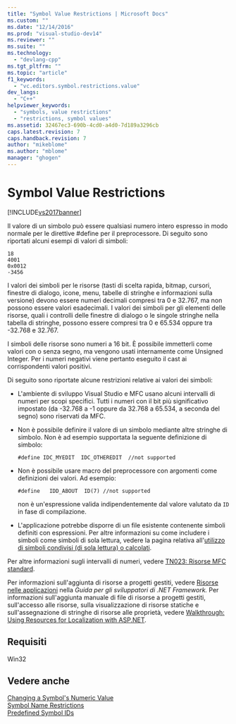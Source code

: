 ```yaml
---
title: "Symbol Value Restrictions | Microsoft Docs"
ms.custom: ""
ms.date: "12/14/2016"
ms.prod: "visual-studio-dev14"
ms.reviewer: ""
ms.suite: ""
ms.technology: 
  - "devlang-cpp"
ms.tgt_pltfrm: ""
ms.topic: "article"
f1_keywords: 
  - "vc.editors.symbol.restrictions.value"
dev_langs: 
  - "C++"
helpviewer_keywords: 
  - "symbols, value restrictions"
  - "restrictions, symbol values"
ms.assetid: 32467ec3-690b-4cd0-a4d0-7d189a3296cb
caps.latest.revision: 7
caps.handback.revision: 7
author: "mikeblome"
ms.author: "mblome"
manager: "ghogen"
---
```

# Symbol Value Restrictions
[!INCLUDE[vs2017banner](../assembler/inline/includes/vs2017banner.md)]

Il valore di un simbolo può essere qualsiasi numero intero espresso in modo normale per le direttive \#define per il preprocessore.  Di seguito sono riportati alcuni esempi di valori di simboli:  
  
```  
18  
4001  
0x0012  
-3456  
```  
  
 I valori dei simboli per le risorse \(tasti di scelta rapida, bitmap, cursori, finestre di dialogo, icone, menu, tabelle di stringhe e informazioni sulla versione\) devono essere numeri decimali compresi tra 0 e 32.767, ma non possono essere valori esadecimali.  I valori dei simboli per gli elementi delle risorse, quali i controlli delle finestre di dialogo o le singole stringhe nella tabella di stringhe, possono essere compresi tra 0 e 65.534 oppure tra \-32.768 e 32.767.  
  
 I simboli delle risorse sono numeri a 16 bit.  È possibile immetterli come valori con o senza segno, ma vengono usati internamente come Unsigned Integer.  Per i numeri negativi viene pertanto eseguito il cast ai corrispondenti valori positivi.  
  
 Di seguito sono riportate alcune restrizioni relative ai valori dei simboli:  
  
-   L'ambiente di sviluppo Visual Studio e MFC usano alcuni intervalli di numeri per scopi specifici.  Tutti i numeri con il bit più significativo impostato \(da \-32.768 a \-1 oppure da 32.768 a 65.534, a seconda del segno\) sono riservati da MFC.  
  
-   Non è possibile definire il valore di un simbolo mediante altre stringhe di simbolo.  Non è ad esempio supportata la seguente definizione di simbolo:  
  
    ```  
    #define IDC_MYEDIT  IDC_OTHEREDIT  //not supported  
    ```  
  
-   Non è possibile usare macro del preprocessore con argomenti come definizioni dei valori.  Ad esempio:  
  
    ```  
    #define   IDD_ABOUT  ID(7) //not supported  
    ```  
  
     non è un'espressione valida indipendentemente dal valore valutato da `ID` in fase di compilazione.  
  
-   L'applicazione potrebbe disporre di un file esistente contenente simboli definiti con espressioni.  Per altre informazioni su come includere i simboli come simboli di sola lettura, vedere la pagina relativa all'[utilizzo di simboli condivisi \(di sola lettura\) o calcolati](../windows/including-shared-read-only-or-calculated-symbols.md).  
  
 Per altre informazioni sugli intervalli di numeri, vedere [TN023: Risorse MFC standard](../mfc/tn023-standard-mfc-resources.md).  
  
 Per informazioni sull'aggiunta di risorse a progetti gestiti, vedere [Risorse nelle applicazioni](../Topic/Resources%20in%20Desktop%20Apps.md) nella *Guida per gli sviluppatori di .NET Framework.* Per informazioni sull'aggiunta manuale di file di risorse a progetti gestiti, sull'accesso alle risorse, sulla visualizzazione di risorse statiche e sull'assegnazione di stringhe di risorse alle proprietà, vedere [Walkthrough: Using Resources for Localization with ASP.NET](../Topic/Walkthrough:%20Using%20Resources%20for%20Localization%20with%20ASP.NET.md).  
  
## Requisiti  
 Win32  
  
## Vedere anche  
 [Changing a Symbol's Numeric Value](../windows/changing-a-symbol-s-numeric-value.md)   
 [Symbol Name Restrictions](../windows/symbol-name-restrictions.md)   
 [Predefined Symbol IDs](../windows/predefined-symbol-ids.md)